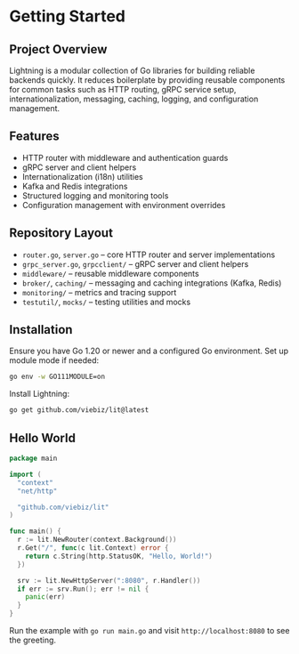 # Getting Started

## Project Overview

Lightning is a modular collection of Go libraries for building reliable backends quickly. It reduces boilerplate by providing reusable components for common tasks such as HTTP routing, gRPC service setup, internationalization, messaging, caching, logging, and configuration management.

## Features

- HTTP router with middleware and authentication guards
- gRPC server and client helpers
- Internationalization (i18n) utilities
- Kafka and Redis integrations
- Structured logging and monitoring tools
- Configuration management with environment overrides

## Repository Layout

- `router.go`, `server.go` – core HTTP router and server implementations
- `grpc_server.go`, `grpcclient/` – gRPC server and client helpers
- `middleware/` – reusable middleware components
- `broker/`, `caching/` – messaging and caching integrations (Kafka, Redis)
- `monitoring/` – metrics and tracing support
- `testutil/`, `mocks/` – testing utilities and mocks

## Installation

Ensure you have Go 1.20 or newer and a configured Go environment. Set up module mode if needed:

```bash
go env -w GO111MODULE=on
```

Install Lightning:

```bash
go get github.com/viebiz/lit@latest
```

## Hello World

```go
package main

import (
  "context"
  "net/http"

  "github.com/viebiz/lit"
)

func main() {
  r := lit.NewRouter(context.Background())
  r.Get("/", func(c lit.Context) error {
    return c.String(http.StatusOK, "Hello, World!")
  })

  srv := lit.NewHttpServer(":8080", r.Handler())
  if err := srv.Run(); err != nil {
    panic(err)
  }
}
```

Run the example with `go run main.go` and visit `http://localhost:8080` to see the greeting.

